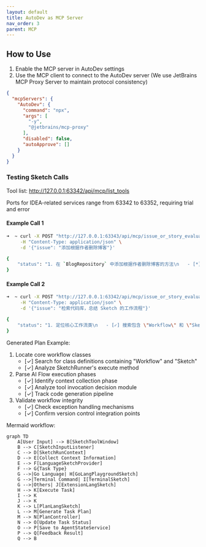 ```yaml
---
layout: default
title: AutoDev as MCP Server
nav_order: 3
parent: MCP
---
```


## How to Use

1. Enable the MCP server in AutoDev settings
2. Use the MCP client to connect to the AutoDev server (We use JetBrains MCP Proxy Server to maintain protocol consistency)

```json
{
  "mcpServers": {
    "AutoDev": {
      "command": "npx",
      "args": [
        "-y",
        "@jetbrains/mcp-proxy"
      ],
      "disabled": false,
      "autoApprove": []
    }
  }
}
```

### Testing Sketch Calls

Tool list: http://127.0.0.1:63342/api/mcp/list_tools

Ports for IDEA-related services range from 63342 to 63352, requiring trial and error

#### Example Call 1

```bash
➜  ~ curl -X POST "http://127.0.0.1:63343/api/mcp/issue_or_story_evaluate" \
     -H "Content-Type: application/json" \
     -d '{"issue": "添加根据作者删除博客"}'

{
    "status": "1. 在 `BlogRepository` 中添加根据作者删除博客的方法\n   - [*] 添加 `deleteByAuthor` 方法\n2. 在 `BlogService` 中添加根据作者删除博客的业务逻辑\n   - [*] 添加 `deleteBlogsByAuthor` 方法\n3. 在 `BlogController` 中添加根据作者删除博客的 API 端点\n   - [*] 添加 `DELETE /blog/author/{author}` 端点"
}
```

#### Example Call 2

```bash
➜  ~ curl -X POST "http://127.0.0.1:63342/api/mcp/issue_or_story_evaluate" \
     -H "Content-Type: application/json" \
     -d '{"issue": "检索代码库，总结 Sketch 的工作流程"}'

{
    "status": "1. 定位核心工作流类\n   - [✓] 搜索包含 \"Workflow\" 和 \"Sketch\" 的类定义\n   - [✓] 分析 SketchRunner 的 execute 方法\n2. 解析 AI Flow 执行阶段\n   - [✓] 识别上下文收集阶段\n   - [✓] 分析工具调用决策模块\n   - [✓] 跟踪代码生成流水线\n3. 验证工作流程完整性\n   - [✓] 检查异常处理机制\n   - [✓] 确认版本控制集成点"
}
```

Generated Plan Example:

1. Locate core workflow classes
    - [✓] Search for class definitions containing "Workflow" and "Sketch"
    - [✓] Analyze SketchRunner's execute method
2. Parse AI Flow execution phases
    - [✓] Identify context collection phase
    - [✓] Analyze tool invocation decision module
    - [✓] Track code generation pipeline
3. Validate workflow integrity
    - [✓] Check exception handling mechanisms
    - [✓] Confirm version control integration points

Mermaid workflow:

```mermaid
graph TD
    A[User Input] --> B[SketchToolWindow]
    B --> C[SketchInputListener]
    C --> D[SketchRunContext]
    D --> E[Collect Context Information]
    E --> F[LanguageSketchProvider]
    F --> G{Task Type}
    G -->|Go Language| H[GoLangPlaygroundSketch]
    G -->|Terminal Command| I[TerminalSketch]
    G -->|Others| J[ExtensionLangSketch]
    H --> K[Execute Task]
    I --> K
    J --> K
    K --> L[PlanLangSketch]
    L --> M[Generate Task Plan]
    M --> N[PlanController]
    N --> O[Update Task Status]
    O --> P[Save to AgentStateService]
    P --> Q[Feedback Result]
    Q --> B
```
